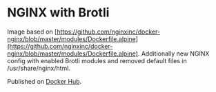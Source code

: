 # NGINX with Brotli

Image based on [https://github.com/nginxinc/docker-nginx/blob/master/modules/Dockerfile.alpine](https://github.com/nginxinc/docker-nginx/blob/master/modules/Dockerfile.alpine).
Additionally new NGINX config with enabled Brotli modules and removed default files in /usr/share/nginx/html.

Published on [Docker Hub](https://hub.docker.com/repository/docker/adaskothebeast/nginx-brotli).